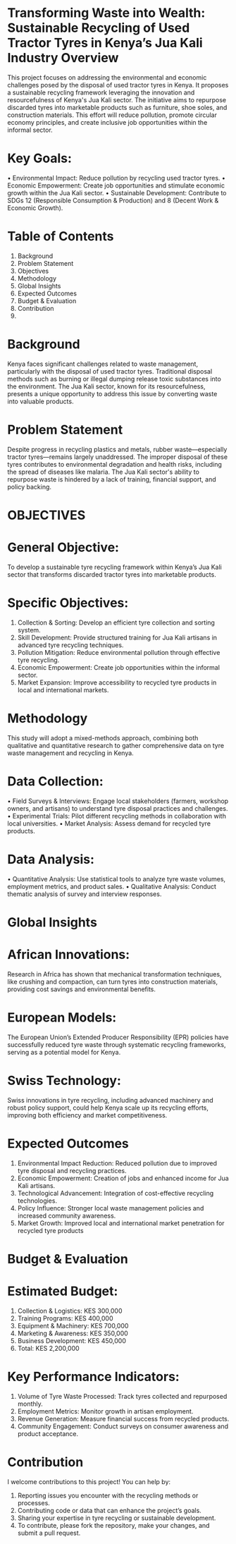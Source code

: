 # Transforming Waste into Wealth: Sustainable Recycling of Used Tractor Tyres in Kenya’s Jua Kali Industry Overview

This project focuses on addressing the environmental and economic challenges posed by the disposal of used tractor tyres in Kenya. It proposes a sustainable recycling framework leveraging the innovation and resourcefulness of Kenya's Jua Kali sector. The initiative aims to repurpose discarded tyres into marketable products such as furniture, shoe soles, and construction materials. This effort will reduce pollution, promote circular economy principles, and create inclusive job opportunities within the informal sector.

# Key Goals:
•	Environmental Impact: Reduce pollution by recycling used tractor tyres.
•	Economic Empowerment: Create job opportunities and stimulate economic growth within the Jua Kali sector.
•	Sustainable Development: Contribute to SDGs 12 (Responsible Consumption & Production) and 8 (Decent Work & Economic Growth).

# Table of Contents
1.	Background
2.	Problem Statement
3.	Objectives
4.	Methodology
5.	Global Insights
6.	Expected Outcomes
7.	Budget & Evaluation
8.	Contribution
9.	
# Background
Kenya faces significant challenges related to waste management, particularly with the disposal of used tractor tyres. Traditional disposal methods such as burning or illegal dumping release toxic substances into the environment. The Jua Kali sector, known for its resourcefulness, presents a unique opportunity to address this issue by converting waste into valuable products.

# Problem Statement
Despite progress in recycling plastics and metals, rubber waste—especially tractor tyres—remains largely unaddressed. The improper disposal of these tyres contributes to environmental degradation and health risks, including the spread of diseases like malaria. The Jua Kali sector's ability to repurpose waste is hindered by a lack of training, financial support, and policy backing.

# OBJECTIVES
# General Objective:
To develop a sustainable tyre recycling framework within Kenya’s Jua Kali sector that transforms discarded tractor tyres into marketable products.
# Specific Objectives:
1.	Collection & Sorting: Develop an efficient tyre collection and sorting system.
2.	Skill Development: Provide structured training for Jua Kali artisans in advanced tyre recycling techniques.
3.	Pollution Mitigation: Reduce environmental pollution through effective tyre recycling.
4.	Economic Empowerment: Create job opportunities within the informal sector.
5.	Market Expansion: Improve accessibility to recycled tyre products in local and international markets.

# Methodology
This study will adopt a mixed-methods approach, combining both qualitative and quantitative research to gather comprehensive data on tyre waste management and recycling in Kenya.

# Data Collection:
•	Field Surveys & Interviews: Engage local stakeholders (farmers, workshop owners, and artisans) to understand tyre disposal practices and challenges.
•	Experimental Trials: Pilot different recycling methods in collaboration with local universities.
•	Market Analysis: Assess demand for recycled tyre products.

# Data Analysis:
•	Quantitative Analysis: Use statistical tools to analyze tyre waste volumes, employment metrics, and product sales.
•	Qualitative Analysis: Conduct thematic analysis of survey and interview responses.

# Global Insights
# African Innovations:
Research in Africa has shown that mechanical transformation techniques, like crushing and compaction, can turn tyres into construction materials, providing cost savings and environmental benefits.
# European Models:
The European Union’s Extended Producer Responsibility (EPR) policies have successfully reduced tyre waste through systematic recycling frameworks, serving as a potential model for Kenya.
# Swiss Technology:
Swiss innovations in tyre recycling, including advanced machinery and robust policy support, could help Kenya scale up its recycling efforts, improving both efficiency and market competitiveness.

# Expected Outcomes
1.	Environmental Impact Reduction: Reduced pollution due to improved tyre disposal and recycling practices.
2.	Economic Empowerment: Creation of jobs and enhanced income for Jua Kali artisans.
3.	Technological Advancement: Integration of cost-effective recycling technologies.
4.	Policy Influence: Stronger local waste management policies and increased community awareness.
5.	Market Growth: Improved local and international market penetration for recycled tyre products
# Budget & Evaluation
# Estimated Budget:
1. Collection & Logistics: KES 300,000
2. Training Programs: KES 400,000
3. Equipment & Machinery: KES 700,000
4. 	Marketing & Awareness: KES 350,000
5. Business Development: KES 450,000
6. Total: KES 2,200,000
   
# Key Performance Indicators:
1. Volume of Tyre Waste Processed: Track tyres collected and repurposed monthly.
2. Employment Metrics: Monitor growth in artisan employment.
3. Revenue Generation: Measure financial success from recycled products.
4. Community Engagement: Conduct surveys on consumer awareness and product acceptance.

# Contribution
I welcome contributions to this project! You can help by:
1. Reporting issues you encounter with the recycling methods or processes.
2. Contributing code or data that can enhance the project’s goals.
3. Sharing your expertise in tyre recycling or sustainable development.
4. To contribute, please fork the repository, make your changes, and submit a pull request.
